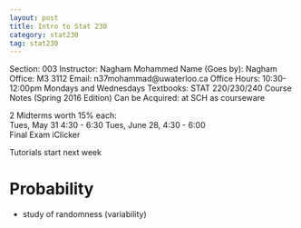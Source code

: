 ```yaml
---
layout: post
title: Intro to Stat 230
category: stat230
tag: stat230
---
```

<div class="text-center">
Section: 003  
Instructor: Nagham Mohammed  
Name (Goes by): Nagham  
Office: M3 3112  
Email: n37mohammad@uwaterloo.ca  
Office Hours:  10:30-12:00pm Mondays and Wednesdays  
Textbooks: STAT 220/230/240 Course Notes (Spring 2016 Edition)  
Can be Acquired: at SCH as courseware  
</div>

2 Midterms worth 15% each: <br>
Tues, May 31 4:30 - 6:30
Tues, June 28, 4:30 - 6:00
<br>
Final Exam
iClicker

Tutorials start next week

# Probability
- study of randomness (variability)
